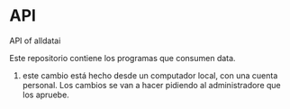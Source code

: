 # API
API of alldatai

Este repositorio contiene los programas que consumen data.

1. este cambio está hecho desde un computador local, con una cuenta personal. Los cambios se van a hacer pidiendo al administradore que los apruebe.